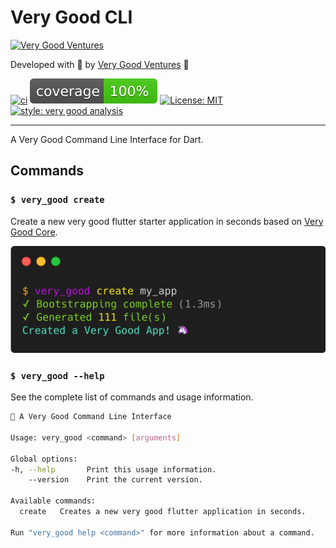# Very Good CLI

[![Very Good Ventures][logo]](very_good_ventures_link)

Developed with 💙 by [Very Good Ventures](very_good_ventures_link) 🦄

[![ci][ci_badge]][ci_link]
[![coverage][coverage_badge]][ci_link]
[![License: MIT][license_badge]][license_link]
[![style: very good analysis][very_good_analysis_badge]][very_good_analysis_link]

---

A Very Good Command Line Interface for Dart.

## Commands

### `$ very_good create`

Create a new very good flutter starter application in seconds based on [Very Good Core][very_good_core_link].

![Very Good Create][very_good_create]

### `$ very_good --help`

See the complete list of commands and usage information.

```sh
🦄 A Very Good Command Line Interface

Usage: very_good <command> [arguments]

Global options:
-h, --help       Print this usage information.
    --version    Print the current version.

Available commands:
  create   Creates a new very good flutter application in seconds.

Run "very_good help <command>" for more information about a command.
```

[ci_badge]: https://github.com/VeryGoodOpenSource/very_good_cli/workflows/ci/badge.svg
[ci_link]: https://github.com/VeryGoodOpenSource/very_good_cli/actions
[coverage_badge]: coverage_badge.svg
[license_badge]: https://img.shields.io/badge/license-MIT-blue.svg
[license_link]: https://opensource.org/licenses/MIT
[logo]: docs/assets/vgv_logo.png
[very_good_analysis_badge]: https://img.shields.io/badge/style-very_good_analysis-B22C89.svg
[very_good_analysis_link]: https://pub.dev/packages/very_good_analysis
[very_good_create]: docs/assets/very_good_create.png
[very_good_ventures_link]: https://verygood.ventures
[very_good_core_link]: templates/very_good_core/README.md
